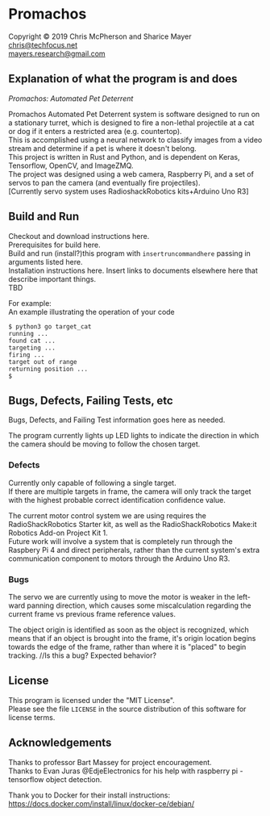 # Promachos

Copyright © 2019 Chris McPherson and Sharice Mayer  
chris@techfocus.net  
mayers.research@gmail.com  

## Explanation of what the program is and does  

_Promachos: Automated Pet Deterrent_ 

Promachos Automated Pet Deterrent system is software designed to run on
a stationary turret, which is designed to fire a non-lethal projectile at a cat or dog 
if it enters a restricted area (e.g. countertop).  
This is accomplished using a neural network to classify images
from a video stream and determine if a pet is where it doesn't belong.  
This project is written in Rust and Python, and is dependent on 
Keras, Tensorflow, OpenCV, and ImageZMQ.  
The project was designed using a web camera, Raspberry Pi, 
and a set of servos to pan the camera (and eventually fire projectiles).  
[Currently servo system uses RadioshackRobotics kits+Arduino Uno R3]

## Build and Run  
Checkout  and download instructions here.  
Prerequisites for build here.  
Build and run (install?)this program with `insertruncommandhere`
passing in arguments listed here.  
Installation instructions here. 
Insert links to documents elsewhere here that describe important things.  
TBD  
   
For example:  
An example illustrating the operation of your code  

    $ python3 go target_cat
    running ...
    found cat ...
    targeting ...
    firing ...
    target out of range
    returning position ...
    $


## Bugs, Defects, Failing Tests, etc  

Bugs, Defects, and Failing Test information goes here as needed.  

The program currently lights up LED lights to indicate
the direction in which the camera should be moving to 
follow the chosen target.  

### Defects    
Currently only capable of following a single target.  
If there are multiple targets in frame, the camera 
will only track the target with the highest 
probable correct identification confidence value.  

The current motor control system we are using 
requires the RadioShackRobotics Starter kit, 
as well as the RadioShackRobotics Make:it 
Robotics Add-on Project Kit 1.   
Future work will involve a system that is completely
run through the Raspbery Pi 4 and direct peripherals, 
rather than the current system's extra communication 
component to motors through the Arduino Uno R3.  

### Bugs  
The servo we are currently using to move the motor is weaker
in the left-ward panning direction, which causes some 
miscalculation regarding the current frame vs previous frame 
reference values.    

The object origin is identified as soon as the object is recognized,
which means that if an object is brought into the frame, it's origin
location begins towards the edge of the frame, rather than where it
is "placed" to begin tracking.  //Is this a bug? Expected behavior?


## License  

This program is licensed under the "MIT License".  
Please see the file `LICENSE` in the source distribution of this
software for license terms.  


## Acknowledgements 
Thanks to professor Bart Massey for project encouragement.  
Thanks to Evan Juras @EdjeElectronics for his help with 
raspberry pi - tensorflow object detection.   

Thank you to Docker for their install instructions:
https://docs.docker.com/install/linux/docker-ce/debian/


